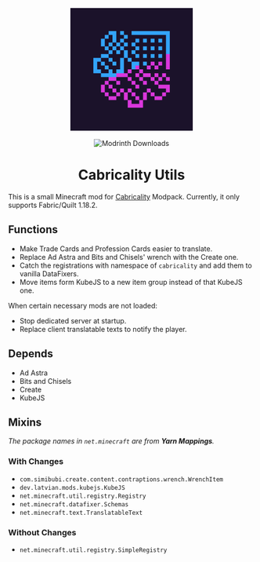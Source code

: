 <div align="center"> <img src="https://github.com/DM-Earth/Cabricality-Utils/blob/1.18/icon.png?raw=true" width = 250 alt="Cabricality Utils"> </div>
<p> </p>
<div align="center"> <img src="https://img.shields.io/modrinth/dt/cabricality-utils" width = 100 alt="Modrinth Downloads"> </div>
<h1 align="center"> Cabricality Utils </h1>

This is a small Minecraft mod for [Cabricality](https://github.com/DM-Earth/Cabricality) Modpack. Currently, it only supports Fabric/Quilt 1.18.2.

## Functions

- Make Trade Cards and Profession Cards easier to translate.
- Replace Ad Astra and Bits and Chisels' wrench with the Create one.
- Catch the registrations with namespace of `cabricality` and add them to vanilla DataFixers.
- Move items form KubeJS to a new item group instead of that KubeJS one.

When certain necessary mods are not loaded:

- Stop dedicated server at startup.
- Replace client translatable texts to notify the player.

## Depends

- Ad Astra
- Bits and Chisels
- Create
- KubeJS

## Mixins

*The package names in `net.minecraft` are from **Yarn Mappings**.*

### With Changes

- `com.simibubi.create.content.contraptions.wrench.WrenchItem`
- `dev.latvian.mods.kubejs.KubeJS`
- `net.minecraft.util.registry.Registry`
- `net.minecraft.datafixer.Schemas`
- `net.minecraft.text.TranslatableText`

### Without Changes

- `net.minecraft.util.registry.SimpleRegistry`
